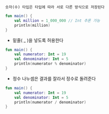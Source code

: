 	숫자(수) 타입은 타입에 따라 서로 다른 방식으로 저장된다
~~~kotlin
fun main() {  
    val million = 1_000_000 // Int 추론 가능  
    println(million)  
}
~~~
* 밑줄( _ )을 넣도록 허용한다
~~~kotlin
fun main() {  
    val numerator: Int = 19  
    val denominator: Int = 5  
    println(numerator % denominator)  
}
~~~
* 정수 나누셈은 결과를 잘라서 정수로 돌려준다
~~~kotlin
fun main() {  
    val numerator: Int = 19  
    val denominator: Int = 5  
    println(numerator / denominator)  
}
~~~
